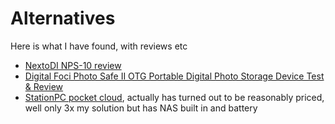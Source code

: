 # Alternatives


Here is what I have found, with reviews etc

- [NextoDI NPS-10 review](https://havecamerawilltravel.com/nexto-di-nps-10-portable-backup-device-review/)
- [Digital Foci Photo Safe II OTG Portable Digital Photo Storage Device Test & Review](https://havecamerawilltravel.com/digital-foci-photo-safe-ii-otg-review)
- [StationPC pocket cloud](https://www.stationpc.com/), actually has turned out to be reasonably priced, well only 3x my solution but has NAS built in and battery